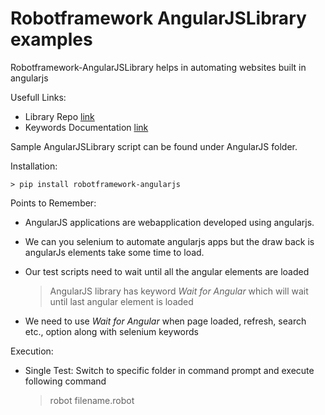 # Robotframework AngularJSLibrary examples

Robotframework-AngularJSLibrary helps in automating websites built in angularjs

Usefull Links:

 - Library Repo [link](https://github.com/Selenium2Library/robotframework-angularjs)
 - Keywords Documentation [link](http://selenium2library.github.io/robotframework-angularjs/)

Sample AngularJSLibrary script can be found under AngularJS folder.

Installation:

    > pip install robotframework-angularjs

Points to Remember:

 - AngularJS applications are webapplication developed using angularjs. 
 - We can you selenium to automate angularjs apps but the draw back is angularJs elements take some time to load. 
 - Our test scripts need to wait until all the angular elements are loaded

    > AngularJS library has keyword _Wait for Angular_ which will wait until last angular element is loaded

  - We need to use _Wait for Angular_ when page loaded, refresh, search etc., option along with selenium keywords

Execution: 

 - Single Test: Switch to specific folder in command prompt and execute following command
   > robot filename.robot